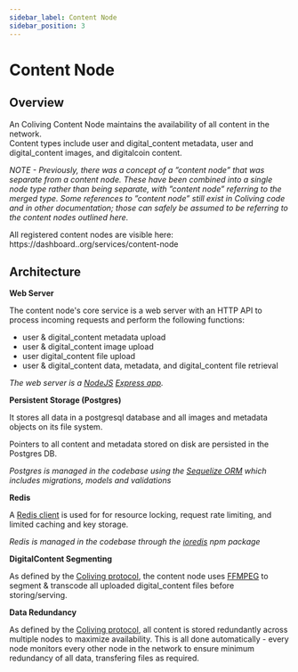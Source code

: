 ```yaml
---
sidebar_label: Content Node
sidebar_position: 3
---
```


# Content Node

## Overview

An Coliving Content Node maintains the availability of all content in the network.  
Content types include user and digital_content metadata, user and digital_content images, and digitalcoin content.

*NOTE - Previously, there was a concept of a ”content node” that was separate from a content node. These have been combined into a single node type rather than being separate, with ”content node” referring to the merged type. Some references to ”content node” still exist in Coliving code and in other documentation; those can safely be assumed to be referring to the content nodes outlined here.*

All registered content nodes are visible here: https://dashboard..org/services/content-node

## Architecture

**Web Server**

The content node's core service is a web server with an HTTP API to process incoming requests and perform the following functions:

- user & digital_content metadata upload
- user & digital_content image upload
- user digital_content file upload
- user & digital_content data, metadata, and digital_content file retrieval

*The web server is a [NodeJS](https://nodejs.org) [Express app](https://expressjs.com/).*

**Persistent Storage (Postgres)**

It stores all data in a postgresql database and all images and metadata objects on its file system.

Pointers to all content and metadata stored on disk are persisted in the Postgres DB.

*Postgres is managed in the codebase using the [Sequelize ORM](https://sequelize.org/master/) which includes migrations, models and validations*

**Redis**

A [Redis client](https://redis.io/) is used for for resource locking, request rate limiting, and limited caching and key storage.

*Redis is managed in the codebase through the [ioredis](https://github.com/luin/ioredis) npm package*

**DigitalContent Segmenting**

As defined by the [Coliving protocol](https://whitepaper..co), the content node uses [FFMPEG](https://ffmpeg.org/ffmpeg.html) to segment & transcode all uploaded digital_content files before storing/serving.

**Data Redundancy**

As defined by the [Coliving protocol](https://whitepaper..co), all content is stored redundantly across multiple nodes to maximize availability. This is all done automatically - every node monitors every other node in the network to ensure minimum redundancy of all data, transfering files as required.
